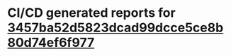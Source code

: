 # CI/CD generated reports for [3457ba52d5823dcad99dcce5ce8b80d74ef6f977](https://github.com/hydephp/develop/commit/3457ba52d5823dcad99dcce5ce8b80d74ef6f977)
